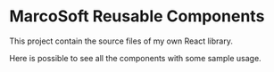 # MarcoSoft Reusable Components

This project contain the source files of my own React library.

Here is possible to see all the components with some sample usage.